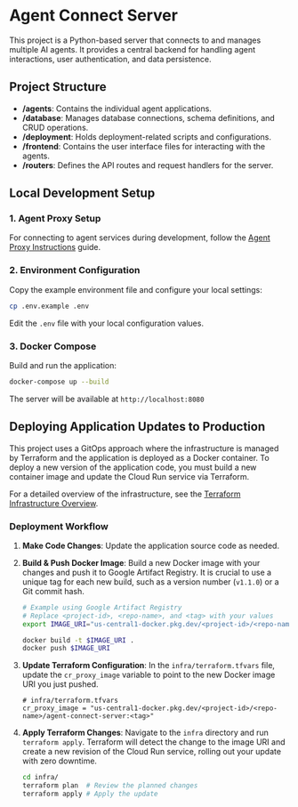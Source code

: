 # Agent Connect Server

This project is a Python-based server that connects to and manages multiple AI agents. It provides a central backend for handling agent interactions, user authentication, and data persistence.

## Project Structure

- **/agents**: Contains the individual agent applications.
- **/database**: Manages database connections, schema definitions, and CRUD operations.
- **/deployment**: Holds deployment-related scripts and configurations.
- **/frontend**: Contains the user interface files for interacting with the agents.
- **/routers**: Defines the API routes and request handlers for the server.

## Local Development Setup

### 1. Agent Proxy Setup

For connecting to agent services during development, follow the [Agent Proxy Instructions](./agent_proxy_instructions.md) guide.

### 2. Environment Configuration

Copy the example environment file and configure your local settings:
```bash
cp .env.example .env
```
Edit the `.env` file with your local configuration values.

### 3. Docker Compose

Build and run the application:
```bash
docker-compose up --build
```

The server will be available at `http://localhost:8080`

## Deploying Application Updates to Production

This project uses a GitOps approach where the infrastructure is managed by Terraform and the application is deployed as a Docker container. To deploy a new version of the application code, you must build a new container image and update the Cloud Run service via Terraform.

For a detailed overview of the infrastructure, see the [Terraform Infrastructure Overview](./infra/terraform.md).

### Deployment Workflow

1.  **Make Code Changes**:
    Update the application source code as needed.

2.  **Build & Push Docker Image**:
    Build a new Docker image with your changes and push it to Google Artifact Registry. It is crucial to use a unique tag for each new build, such as a version number (`v1.1.0`) or a Git commit hash.

    ```bash
    # Example using Google Artifact Registry
    # Replace <project-id>, <repo-name>, and <tag> with your values
    export IMAGE_URI="us-central1-docker.pkg.dev/<project-id>/<repo-name>/agent-connect-server:<tag>"

    docker build -t $IMAGE_URI .
    docker push $IMAGE_URI
    ```

3.  **Update Terraform Configuration**:
    In the `infra/terraform.tfvars` file, update the `cr_proxy_image` variable to point to the new Docker image URI you just pushed.

    ```hcl
    # infra/terraform.tfvars
    cr_proxy_image = "us-central1-docker.pkg.dev/<project-id>/<repo-name>/agent-connect-server:<tag>"
    ```

4.  **Apply Terraform Changes**:
    Navigate to the `infra` directory and run `terraform apply`. Terraform will detect the change to the image URI and create a new revision of the Cloud Run service, rolling out your update with zero downtime.

    ```bash
    cd infra/
    terraform plan  # Review the planned changes
    terraform apply # Apply the update
